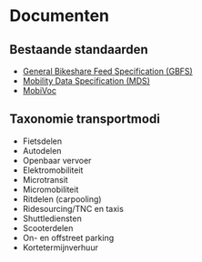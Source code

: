 # Documenten

## Bestaande standaarden

- [General Bikeshare Feed Specification (GBFS)](https://github.com/NABSA/gbfs)
- [Mobility Data Specification (MDS)](https://github.com/CityOfLosAngeles/mobility-data-specification/tree/master)
- [MobiVoc](http://schema.mobivoc.org/)

## Taxonomie transportmodi

- Fietsdelen
- Autodelen
- Openbaar vervoer
- Elektromobiliteit
- Microtransit
- Micromobiliteit
- Ritdelen (carpooling)
- Ridesourcing/TNC en taxis
- Shuttlediensten
- Scooterdelen
- On- en offstreet parking
- Kortetermijnverhuur
